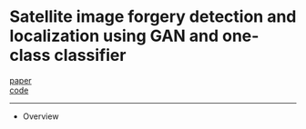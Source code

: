 # Satellite image forgery detection and localization using GAN and one-class classifier

[paper](https://arxiv.org/abs/1802.04881.pdf)  
[code]()

---
* Overview